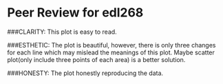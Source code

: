 # Peer Review for edl268

###CLARITY: 
This plot is easy to read.

###ESTHETIC: 
The plot is beautiful, however, there is only three changes for each line which may mislead the meanings of this plot. Maybe scatter plot(only include three points of each area) is a better solution.

###HONESTY: 
The plot honestly reproducing the data.